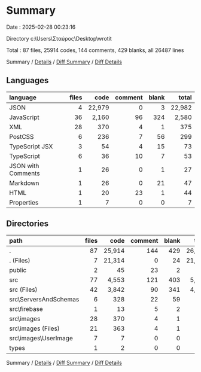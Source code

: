 # Summary

Date : 2025-02-28 00:23:16

Directory c:\\Users\\Σταύρος\\Desktop\\wrotit

Total : 87 files,  25914 codes, 144 comments, 429 blanks, all 26487 lines

Summary / [Details](details.md) / [Diff Summary](diff.md) / [Diff Details](diff-details.md)

## Languages
| language | files | code | comment | blank | total |
| :--- | ---: | ---: | ---: | ---: | ---: |
| JSON | 4 | 22,979 | 0 | 3 | 22,982 |
| JavaScript | 36 | 2,160 | 96 | 324 | 2,580 |
| XML | 28 | 370 | 4 | 1 | 375 |
| PostCSS | 6 | 236 | 7 | 56 | 299 |
| TypeScript JSX | 3 | 54 | 4 | 15 | 73 |
| TypeScript | 6 | 36 | 10 | 7 | 53 |
| JSON with Comments | 1 | 26 | 0 | 1 | 27 |
| Markdown | 1 | 26 | 0 | 21 | 47 |
| HTML | 1 | 20 | 23 | 1 | 44 |
| Properties | 1 | 7 | 0 | 0 | 7 |

## Directories
| path | files | code | comment | blank | total |
| :--- | ---: | ---: | ---: | ---: | ---: |
| . | 87 | 25,914 | 144 | 429 | 26,487 |
| . (Files) | 7 | 21,314 | 0 | 24 | 21,338 |
| public | 2 | 45 | 23 | 2 | 70 |
| src | 77 | 4,553 | 121 | 403 | 5,077 |
| src (Files) | 42 | 3,842 | 90 | 341 | 4,273 |
| src\\ServersAndSchemas | 6 | 328 | 22 | 59 | 409 |
| src\\firebase | 1 | 13 | 5 | 2 | 20 |
| src\\images | 28 | 370 | 4 | 1 | 375 |
| src\\images (Files) | 21 | 363 | 4 | 1 | 368 |
| src\\images\\UserImage | 7 | 7 | 0 | 0 | 7 |
| types | 1 | 2 | 0 | 0 | 2 |

Summary / [Details](details.md) / [Diff Summary](diff.md) / [Diff Details](diff-details.md)